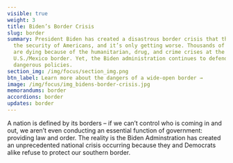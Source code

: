 ```yaml
---
visible: true
weight: 3
title: Biden’s Border Crisis
slug: border
summary: President Biden has created a disastrous border crisis that threatens
  the security of Americans, and it’s only getting worse. Thousands of Americans
  are dying because of the humanitarian, drug, and crime crises at the
  U.S./Mexico border. Yet, the Biden administration continues to defend their
  dangerous policies.
section_img: /img/focus/section_img.png
btn_label: Learn more about the dangers of a wide-open border →
image: /img/focus/img_bidens-border-crisis.jpg
memorandums: border
accordions: border
updates: border
---
```

A nation is defined by its borders – if we can’t control who is coming in and out, we aren’t even conducting an essential function of government: providing law and order. The reality is the Biden Adminstration has created an unprecedented national crisis occurring because they and Democrats alike refuse to protect our southern border.